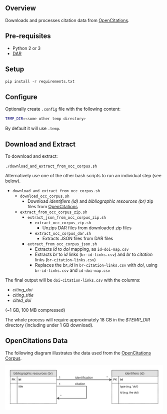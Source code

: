 Overview
--------

Downloads and processes citation data from [OpenCitations](http://opencitations.net/).

Pre-requisites
--------------
* Python 2 or 3
* [DAR](http://dar.linux.free.fr/)

Setup
-----

`pip install -r requirements.txt`

Configure
---------

Optionally create `.config` file with the following content:

```bash
TEMP_DIR=<some other temp directory>
```

By default it will use `.temp`.

Download and Extract
--------------------

To download and extract:

`./download_and_extract_from_occ_corpus.sh`

Alternatively use one of the other bash scripts to run an individual step (see below).

* `download_and_extract_from_occ_corpus.sh`
  * `download_occ_corpus.sh`
    * Download _identifiers (id)_ and _bibliographic resources (br)_ zip files from [OpenCitations](http://opencitations.net/download)
  * `extract_from_occ_corpus_zip.sh`
    * `extract_json_from_occ_corpus_zip.sh`
      * `extract_occ_corpus_zip.sh`
        * Unzips DAR files from downloaded zip files
      * `extract_occ_corpus_dar.sh`
        * Extracts JSON files from DAR files
    * `extract_from_occ_corpus_json.sh`
      * Extracts _id_ to _doi_ mapping, as `id-doi-map.csv`
      * Extracts _br_ to _id_ links (`br-id-links.csv`) and _br_ to _citation_ links (`br-citation-links.csv`)
      * Replaces the _br_id_ in `br-citation-links.csv` with _doi_, using `br-id-links.csv` and `id-doi-map.csv`

The final output will be `doi-citation-links.csv` with the columns:
* _citing_doi_
* _citing_title_
* _cited_doi_

(~1 GB, 100 MB compressed)

The whole process will require approximately 18 GB in the _$TEMP_DIR_ directory (including under 1 GB download).

OpenCitations Data
------------------

The following diagram illustrates the data used from the [OpenCitations Corpus](http://opencitations.net/download).

![OpenCitations Data Used](doc/opencitations-data-used.svg)

